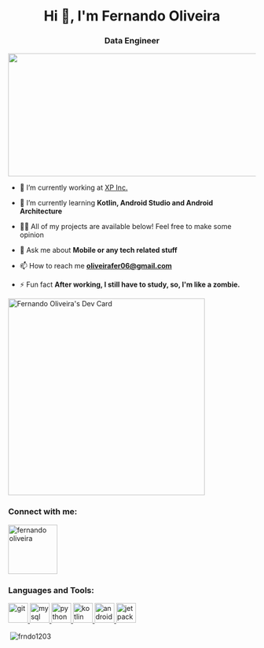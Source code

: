 <h1 align="center">Hi 👋, I'm Fernando Oliveira</h1>
<h3 align="center">Data Engineer</h3>
<img src="https://www.nielsen.com/wp-content/uploads/sites/3/2019/04/data-science-icon-animation-banner-clockwise.gif" height='250' width='1000' style="vertical-align:middle">

- 🔭 I’m currently working at [XP Inc.](https://www.dtidigital.com.br/)

- 🌱 I’m currently learning **Kotlin, Android Studio and Android Architecture**

- 👨‍💻 All of my projects are available below! Feel free to make some opinion

- 💬 Ask me about **Mobile or any tech related stuff**

- 📫 How to reach me **oliveirafer06@gmail.com**

- ⚡ Fun fact **After working, I still have to study, so, I'm like a zombie.**

<a href="https://app.daily.dev/Frndo1203"><img src="https://api.daily.dev/devcards/c61cc7ef6bfd48d0a8d1f999c034fdf9.png?r=z14" width="400" alt="Fernando Oliveira's Dev Card"/></a>
<h3 align="left">Connect with me:</h3>
<p align="left">
<a href="www.linkedin.com/in/fernando-oliveira-android-developer" target="blank"><img align="center" src="https://pngimg.com/uploads/linkedIn/linkedIn_PNG38.png" alt="fernando oliveira" height="100" width="100" /></a>
</p>

<h3 align="left">Languages and Tools:</h3>
<p align="left"> 
  <a href="https://git-scm.com/" target="_blank"> <img src="https://www.vectorlogo.zone/logos/git-scm/git-scm-icon.svg" alt="git" width="40" height="40"/> </a> 
  <a href="https://www.microsoft.com/pt-br/sql-server/sql-server-2019" target="_blank"> <img src="https://seeklogo.com/images/M/microsoft-sql-server-logo-96AF49E2B3-seeklogo.com.png" alt="mysql" width="40" height="40"/> </a> 
  <a href="https://www.python.org" target="_blank"> <img src="https://seeklogo.com/images/P/python-logo-A32636CAA3-seeklogo.com.png" alt="python" width="40" height="40"/> </a>  
  <a href="https://developer.android.com/kotlin" target="_blank"> <img src="https://seeklogo.com/images/K/kotlin-logo-4EA4DB3A08-seeklogo.com.png" alt="kotlin" width="40" height="40"/> </a>  
  <a href="https://developer.android.com/" target="_blank"> <img src="https://seeklogo.com/images/A/android-logo-9E4539A7DE-seeklogo.com.png" alt="android" width="40" height="40"/> </a>  
  <a href="https://developer.android.com/jetpack/compose" target="_blank"> <img src="https://3.bp.blogspot.com/-VVp3WvJvl84/X0Vu6EjYqDI/AAAAAAAAPjU/ZOMKiUlgfg8ok8DY8Hc-ocOvGdB0z86AgCLcBGAsYHQ/s1600/jetpack%2Bcompose%2Bicon_RGB.png" alt="jetpack" width="40" height="40"/> </a>  
</p>

<p>&nbsp;<img align="center" src="https://github-readme-stats.vercel.app/api?username=frndo1203&show_icons=true&locale=en" alt="frndo1203" /></p>
